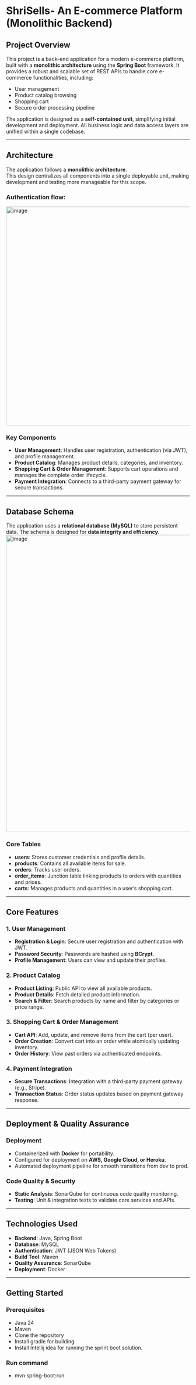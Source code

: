 # ShriSells- An E-commerce Platform (Monolithic Backend)

## Project Overview
This project is a back-end application for a modern e-commerce platform, built with a **monolithic architecture** using the **Spring Boot** framework. It provides a robust and scalable set of REST APIs to handle core e-commerce functionalities, including:

- User management  
- Product catalog browsing  
- Shopping cart  
- Secure order processing pipeline  

The application is designed as a **self-contained unit**, simplifying initial development and deployment. All business logic and data access layers are unified within a single codebase.

---

## Architecture
The application follows a **monolithic architecture**.  
This design centralizes all components into a single deployable unit, making development and testing more manageable for this scope.
### Authentication flow:
<img width="873" height="597" alt="image" src="https://github.com/user-attachments/assets/11a50658-d176-43eb-a775-6f2250fb0d6e" />

### Key Components
- **User Management**: Handles user registration, authentication (via JWT), and profile management.  
- **Product Catalog**: Manages product details, categories, and inventory.  
- **Shopping Cart & Order Management**: Supports cart operations and manages the complete order lifecycle.  
- **Payment Integration**: Connects to a third-party payment gateway for secure transactions.  

---

## Database Schema
The application uses a **relational database (MySQL)** to store persistent data. The schema is designed for **data integrity and efficiency**.
<img width="1447" height="811" alt="image" src="https://github.com/user-attachments/assets/c212ea55-9074-4ad9-b3b5-2cf0545b546c" />

### Core Tables
- **users**: Stores customer credentials and profile details.  
- **products**: Contains all available items for sale.  
- **orders**: Tracks user orders.  
- **order_items**: Junction table linking products to orders with quantities and prices.  
- **carts**: Manages products and quantities in a user’s shopping cart.  

---

## Core Features

### 1. User Management
- **Registration & Login**: Secure user registration and authentication with JWT.  
- **Password Security**: Passwords are hashed using **BCrypt**.  
- **Profile Management**: Users can view and update their profiles.  

### 2. Product Catalog
- **Product Listing**: Public API to view all available products.  
- **Product Details**: Fetch detailed product information.  
- **Search & Filter**: Search products by name and filter by categories or price range.  

### 3. Shopping Cart & Order Management
- **Cart API**: Add, update, and remove items from the cart (per user).  
- **Order Creation**: Convert cart into an order while atomically updating inventory.  
- **Order History**: View past orders via authenticated endpoints.  

### 4. Payment Integration
- **Secure Transactions**: Integration with a third-party payment gateway (e.g., Stripe).  
- **Transaction Status**: Order status updates based on payment gateway response.  

---

## Deployment & Quality Assurance

### Deployment
- Containerized with **Docker** for portability.  
- Configured for deployment on **AWS, Google Cloud, or Heroku**.  
- Automated deployment pipeline for smooth transitions from dev to prod.  

### Code Quality & Security
- **Static Analysis**: SonarQube for continuous code quality monitoring.  
- **Testing**: Unit & integration tests to validate core services and APIs.  

---

## Technologies Used
- **Backend**: Java, Spring Boot  
- **Database**: MySQL  
- **Authentication**: JWT (JSON Web Tokens)  
- **Build Tool**: Maven  
- **Quality Assurance**: SonarQube  
- **Deployment**: Docker  

---

## Getting Started

### Prerequisites
- Java 24  
- Maven  
- Clone the repository
- Install gradle for building
- Install Intellij idea for running the sprint boot solution.

### Run command
- mvn spring-boot:run
